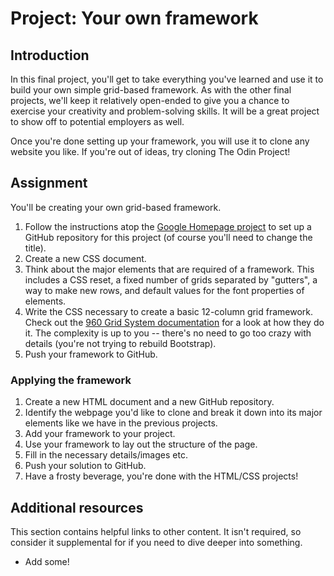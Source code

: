 # Project: Your own framework

## Introduction

In this final project, you'll get to take everything you've learned and use it to build your own simple grid-based framework. As with the other final projects, we'll keep it relatively open-ended to give you a chance to exercise your creativity and problem-solving skills. It will be a great project to show off to potential employers as well.

Once you're done setting up your framework, you will use it to clone any website you like. If you're out of ideas, try cloning The Odin Project!

## Assignment

You'll be creating your own grid-based framework.

1. Follow the instructions atop the [Google Homepage project](/courses/foundations/lessons/html-css) to set up a GitHub repository for this project \(of course you'll need to change the title\).
2. Create a new CSS document.
3. Think about the major elements that are required of a framework.  This includes a CSS reset, a fixed number of grids separated by "gutters", a way to make new rows, and default values for the font properties of elements.
4. Write the CSS necessary to create a basic 12-column grid framework.  Check out the [960 Grid System documentation](http://960.gs) for a look at how they do it.  The complexity is up to you -- there's no need to go too crazy with details \(you're not trying to rebuild Bootstrap\).
5. Push your framework to GitHub.

### **Applying the framework**

1. Create a new HTML document and a new GitHub repository.
2. Identify the webpage you'd like to clone and break it down into its major elements like we have in the previous projects.
3. Add your framework to your project.
4. Use your framework to lay out the structure of the page.
5. Fill in the necessary details/images etc.
6. Push your solution to GitHub.
7. Have a frosty beverage, you're done with the HTML/CSS projects!

## Additional resources

This section contains helpful links to other content. It isn't required, so consider it supplemental for if you need to dive deeper into something.

* Add some!

